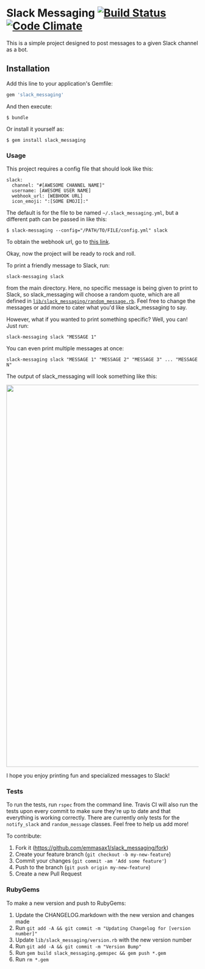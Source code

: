 # Slack Messaging [![Build Status](https://travis-ci.org/emmasax1/slack_messaging.svg?branch=master)](https://travis-ci.org/emmasax1/slack_messaging) [![Code Climate](https://codeclimate.com/github/emmasax1/slack_messaging/badges/gpa.svg)](https://codeclimate.com/github/emmasax1/slack_messaging)

This is a simple project designed to post messages to a given Slack channel as a bot.

## Installation

Add this line to your application's Gemfile:

```ruby
gem 'slack_messaging'
```

And then execute:

    $ bundle

Or install it yourself as:

    $ gem install slack_messaging

### Usage

This project requires a config file that should look like this:

```
slack:
  channel: "#[AWESOME CHANNEL NAME]"
  username: [AWESOME USER NAME]
  webhook_url: [WEBHOOK URL]
  icon_emoji: ":[SOME EMOJI]:"
```

The default is for the file to be named `~/.slack_messaging.yml`, but a different path can be passed in like this:

    $ slack-messaging --config="/PATH/TO/FILE/config.yml" slack

To obtain the webhook url, go to [this link](https://api.slack.com/incoming-webhooks).

Okay, now the project will be ready to rock and roll.

To print a friendly message to Slack, run:

```
slack-messaging slack
```

from the main directory. Here, no specific message is being given to print to Slack, so slack_messaging will choose a random quote, which are all defined in [`lib/slack_messaging/random_message.rb`](https://github.com/emmasax1/slack_messaging/blob/master/lib/slack_messaging/random_message.rb). Feel free to change the messages or add more to cater what you'd like slack_messaging to say.

However, what if you wanted to print something specific? Well, you can! Just run:

```
slack-messaging slack "MESSAGE 1"
```

You can even print multiple messages at once:

```
slack-messaging slack "MESSAGE 1" "MESSAGE 2" "MESSAGE 3" ... "MESSAGE N"
```

The output of slack_messaging will look something like this:

<img src="https://github.com/emmasax1/slack_messaging/blob/master/OutputFile.png" width="1000">

I hope you enjoy printing fun and specialized messages to Slack!

### Tests

To run the tests, run `rspec` from the command line. Travis CI will also run the tests upon every commit to make sure they're up to date and that everything is working correctly. There are currently only tests for the `notify_slack` and `random_message` classes. Feel free to help us add more!

To contribute:

1. Fork it (https://github.com/emmasax1/slack_messaging/fork)
2. Create your feature branch (`git checkout -b my-new-feature`)
3. Commit your changes (`git commit -am 'Add some feature'`)
4. Push to the branch (`git push origin my-new-feature`)
5. Create a new Pull Request

### RubyGems
To make a new version and push to RubyGems:
1. Update the CHANGELOG.markdown with the new version and changes made
3. Run `git add -A && git commit -m "Updating Changelog for [version number]"`
2. Update `lib/slack_messaging/version.rb` with the new version number
4. Run `git add -A && git commit -m "Version Bump"`
5. Run `gem build slack_messaging.gemspec && gem push *.gem`
6. Run `rm *.gem`
